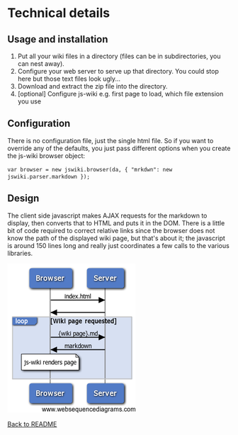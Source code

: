 # Technical details

## Usage and installation

1. Put all your wiki files in a directory (files can be in subdirectories, you can nest away).
2. Configure your web server to serve up that directory.  You could stop here but those text files look ugly...
3. Download and extract the zip file into the directory.
4. [optional] Configure js-wiki e.g. first page to load, which file extension you use

## Configuration

There is no configuration file, just the single html file.  So if you want to override any of the defaults, you just pass different
options when you create the js-wiki browser object:

	var browser = new jswiki.browser(da, { "mrkdwn": new jswiki.parser.markdown });

## Design

The client side javascript makes AJAX requests for the markdown to display, then converts that to HTML and puts
it in the DOM.  There is a little bit of code required to correct relative links since the browser does not know
the path of the displayed wiki page, but that's about it; the javascript is around 150 lines long and really just
coordinates a few calls to the various libraries.

![Sequence diagram](seq.png)

[Back to README][readme]

[readme]: README.md